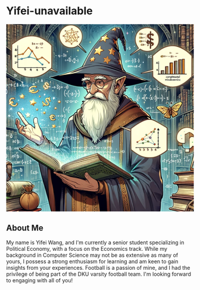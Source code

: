 # Yifei-unavailable
![My Avatar](avatar_converted_to_png.png)

## About Me
My name is Yifei Wang, and I'm currently a senior student specializing in Political Economy, with a focus on the Economics track. While my background in Computer Science may not be as extensive as many of yours, I possess a strong enthusiasm for learning and am keen to gain insights from your experiences. Football is a passion of mine, and I had the privilege of being part of the DKU varsity football team. I'm looking forward to engaging with all of you!
